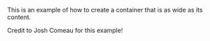 This is an example of how to create a container that is as wide as its content.

Credit to Josh Comeau for this example!
